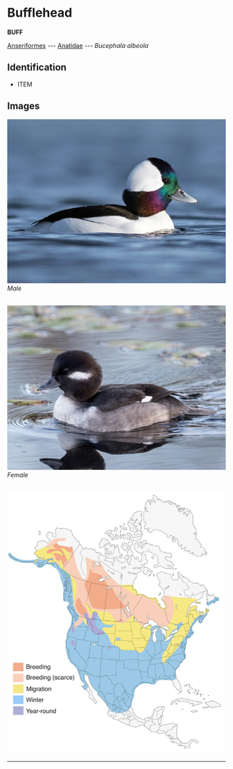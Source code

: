 # Bufflehead
**BUFF**

[Anseriformes](/birding/orders/anseriformes) ---
[Anatidae](/birding/orders/anseriformes/anatidae) ---
*Bucephala albeola*

## Identification
- ITEM

## Images
![](/birding/images/bucephala_albeola_buff_male.jpg)</br>
*Male* </br></br>

![](/birding/images/bucephala_albeola_buff_female.jpg)</br>
*Female* </br></br>

![](/birding/images/bucephala_albeola_buff_map.jpg)

----

<!---## Notes
### DATE. PLACE---SPECIFIC
NOTE--->
